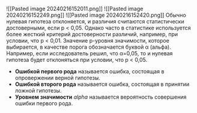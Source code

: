 ![[Pasted image 20240216152011.png]]
![[Pasted image 20240216152249.png]]
![[Pasted image 20240216152420.png]]
Обычно нулевая гипотеза отклоняется, и различия считаются статистически достоверными, если p < 0,05. Однако часто в статистике используется более жесткий критерий достоверности различий, например, при условии, что p < 0,01. Значение p-уровня значимости, которое выбирается, в качестве порога обозначается буквой α (альфа). Например, если исследователь решил, что α=0,05, то и нулевая гипотеза будет отклоняться при условии, что p < 0,05.
- **Ошибкой первого рода** называется ошибка, состоящая в опровержении верной гипотезы.
- **Ошибкой второго рода** называется ошибка, состоящая в принятии ложной гипотезы.
- **Уровнем значимости** _аlpha_ называется вероятность совершения ошибки первого рода.